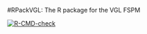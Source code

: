 
<!-- README.md is generated from README.Rmd. Please edit that file -->

#RPackVGL: The R package for the VGL FSPM

<!-- badges: start -->
[![R-CMD-check](https://github.com/mayssaharfouch/RPackVGL/workflows/R-CMD-check/badge.svg)](https://github.com/mayssaharfouch/RPackVGL/actions)
<!-- badges: end -->





